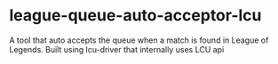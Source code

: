 # league-queue-auto-acceptor-lcu
 A tool that auto accepts the queue when a match is found in League of Legends. Built using lcu-driver that internally uses LCU api
